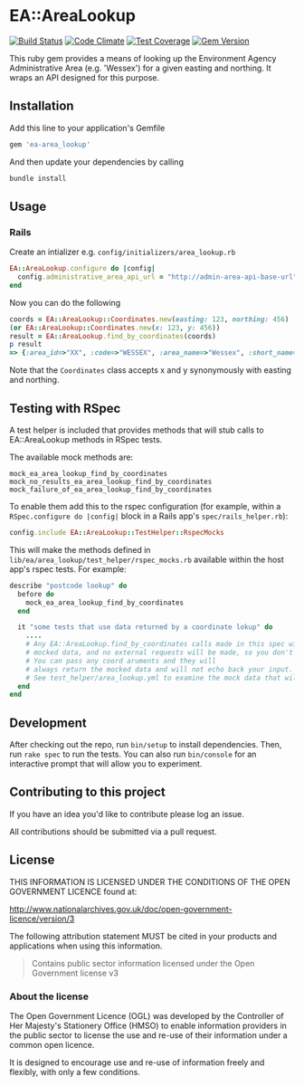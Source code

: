 # EA::AreaLookup

[![Build Status](https://travis-ci.org/EnvironmentAgency/ea-area_lookup.svg?branch=master)](https://travis-ci.org/EnvironmentAgency/ea-area_lookup)
[![Code Climate](https://codeclimate.com/github/EnvironmentAgency/ea-area_lookup/badges/gpa.svg)](https://codeclimate.com/github/EnvironmentAgency/ea-area_lookup)
[![Test Coverage](https://codeclimate.com/github/EnvironmentAgency/ea-area_lookup/badges/coverage.svg)](https://codeclimate.com/github/EnvironmentAgency/ea-area_lookup/coverage)
[![Gem Version](https://badge.fury.io/rb/ea-area_lookup.svg)](https://badge.fury.io/rb/ea-area_lookup)

This ruby gem provides a means of looking up the Environment Agency Administrative Area (e.g. 'Wessex')
for a given easting and northing. It wraps an API designed for this purpose.

## Installation

Add this line to your application's Gemfile

```ruby
gem 'ea-area_lookup'
```

And then update your dependencies by calling

```bash
bundle install
```


## Usage

### Rails

Create an intializer e.g. `config/initializers/area_lookup.rb`

```ruby
EA::AreaLookup.configure do |config|
  config.administrative_area_api_url = "http://admin-area-api-base-url"
end
```

Now you can do the following

```ruby
coords = EA::AreaLookup::Coordinates.new(easting: 123, northing: 456)
(or EA::AreaLookup::Coordinates.new(x: 123, y: 456))
result = EA::AreaLookup.find_by_coordinates(coords)
p result
=> {:area_id=>"XX", :code=>"WESSEX", :area_name=>"Wessex", :short_name=>"Wessex", :long_name=>"Wessex"}
```

Note that the `Coordinates` class accepts x and y synonymously with easting and northing.

## Testing with RSpec
A test helper is included that provides methods that will stub calls to
EA::AreaLookup methods in RSpec tests.

The available mock methods are:

```
mock_ea_area_lookup_find_by_coordinates
mock_no_results_ea_area_lookup_find_by_coordinates
mock_failure_of_ea_area_lookup_find_by_coordinates
```

To enable them add this to the rspec configuration (for example, within a
 `RSpec.configure do |config|` block in a Rails app's `spec/rails_helper.rb`):

```ruby
config.include EA::AreaLookup::TestHelper::RspecMocks
```

This will make the methods defined in `lib/ea/area_lookup/test_helper/rspec_mocks.rb`
available within the host app's rspec tests. For example:

```ruby
describe "postcode lookup" do
  before do
    mock_ea_area_lookup_find_by_coordinates
  end

  it "some tests that use data returned by a coordinate lokup" do
    ....
    # Any EA::AreaLookup.find_by_coordinates calls made in this spec will return the same
    # mocked data, and no external requests will be made, so you don't need webmock/VCR.
    # You can pass any coord aruments and they will
    # always return the mocked data and will not echo back your input.
    # See test_helper/area_lookup.yml to examine the mock data that will be returned.
  end
end
```

## Development

After checking out the repo, run `bin/setup` to install dependencies.
Then, run `rake spec` to run the tests. You can also run `bin/console` for an interactive prompt that will allow you to experiment.

## Contributing to this project

If you have an idea you'd like to contribute please log an issue.

All contributions should be submitted via a pull request.

## License

THIS INFORMATION IS LICENSED UNDER THE CONDITIONS OF THE OPEN GOVERNMENT LICENCE found at:

http://www.nationalarchives.gov.uk/doc/open-government-licence/version/3

The following attribution statement MUST be cited in your products and applications when using this information.

>Contains public sector information licensed under the Open Government license v3

### About the license

The Open Government Licence (OGL) was developed by the Controller of Her Majesty's Stationery Office (HMSO) to enable information providers in the public sector to license the use and re-use of their information under a common open licence.

It is designed to encourage use and re-use of information freely and flexibly, with only a few conditions.
